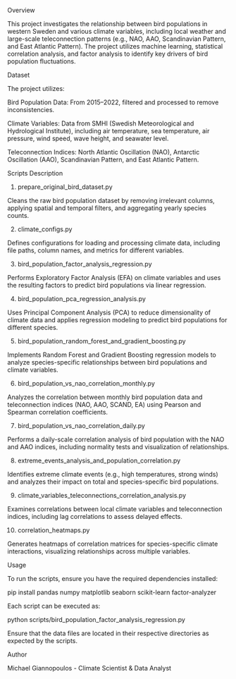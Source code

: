 Overview

This project investigates the relationship between bird populations in western Sweden and various climate variables, including local weather and large-scale teleconnection patterns (e.g., NAO, AAO, Scandinavian Pattern, and East Atlantic Pattern). The project utilizes machine learning, statistical correlation analysis, and factor analysis to identify key drivers of bird population fluctuations.

Dataset

The project utilizes:

Bird Population Data: From 2015–2022, filtered and processed to remove inconsistencies.

Climate Variables: Data from SMHI (Swedish Meteorological and Hydrological Institute), including air temperature, sea temperature, air pressure, wind speed, wave height, and seawater level.

Teleconnection Indices: North Atlantic Oscillation (NAO), Antarctic Oscillation (AAO), Scandinavian Pattern, and East Atlantic Pattern.

Scripts Description

1. prepare_original_bird_dataset.py

Cleans the raw bird population dataset by removing irrelevant columns, applying spatial and temporal filters, and aggregating yearly species counts.

2. climate_configs.py

Defines configurations for loading and processing climate data, including file paths, column names, and metrics for different variables.

3. bird_population_factor_analysis_regression.py

Performs Exploratory Factor Analysis (EFA) on climate variables and uses the resulting factors to predict bird populations via linear regression.

4. bird_population_pca_regression_analysis.py

Uses Principal Component Analysis (PCA) to reduce dimensionality of climate data and applies regression modeling to predict bird populations for different species.

5. bird_population_random_forest_and_gradient_boosting.py

Implements Random Forest and Gradient Boosting regression models to analyze species-specific relationships between bird populations and climate variables.

6. bird_population_vs_nao_correlation_monthly.py

Analyzes the correlation between monthly bird population data and teleconnection indices (NAO, AAO, SCAND, EA) using Pearson and Spearman correlation coefficients.

7. bird_population_vs_nao_correlation_daily.py

Performs a daily-scale correlation analysis of bird population with the NAO and AAO indices, including normality tests and visualization of relationships.

8. extreme_events_analysis_and_population_correlation.py

Identifies extreme climate events (e.g., high temperatures, strong winds) and analyzes their impact on total and species-specific bird populations.

9. climate_variables_teleconnections_correlation_analysis.py

Examines correlations between local climate variables and teleconnection indices, including lag correlations to assess delayed effects.

10. correlation_heatmaps.py

Generates heatmaps of correlation matrices for species-specific climate interactions, visualizing relationships across multiple variables.

Usage

To run the scripts, ensure you have the required dependencies installed:

pip install pandas numpy matplotlib seaborn scikit-learn factor-analyzer

Each script can be executed as:

python scripts/bird_population_factor_analysis_regression.py

Ensure that the data files are located in their respective directories as expected by the scripts.

Author

Michael Giannopoulos - Climate Scientist & Data Analyst
